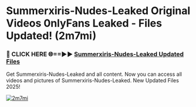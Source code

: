 # Summerxiris-Nudes-Leaked Original Videos 0nlyFans Leaked - Files Updated! (2m7mi)

<h3>🔴 CLICK HERE 🌐==►► <a href="https://tinyurl.com/5h6xmrr3" rel="nofollow">Summerxiris-Nudes-Leaked Updated Files</a></h3>

Get Summerxiris-Nudes-Leaked and all content. Now you can access all videos and pictures of Summerxiris-Nudes-Leaked. New Updated Files 2025!

[![2m7mi](https://i.imgur.com/KVD873Z.gif)](https://tinyurl.com/5h6xmrr3)

